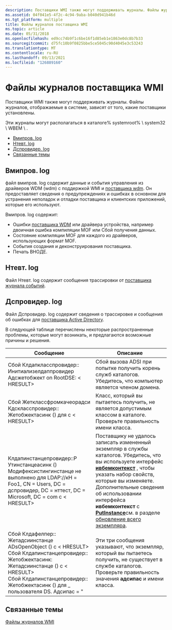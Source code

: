 ```yaml
---
description: Поставщики WMI также могут поддерживать журналы. Файлы журналов, отображаемые в системе, зависят от того, какие поставщики установлены.
ms.assetid: 04f041e5-4f2c-4c94-9aba-b040d941b46d
ms.tgt_platform: multiple
title: Файлы журналов поставщика WMI
ms.topic: article
ms.date: 05/31/2018
ms.openlocfilehash: ed9cc74b9f1c6be16f1d85eb1e1863e0dc8b7b33
ms.sourcegitcommit: d75fc10b9f0825bbe5ce5045c90d4045e3c53243
ms.translationtype: MT
ms.contentlocale: ru-RU
ms.lasthandoff: 09/13/2021
ms.locfileid: "126889160"
---
```

# <a name="wmi-provider-log-files"></a>Файлы журналов поставщика WMI

Поставщики WMI также могут поддерживать журналы. Файлы журналов, отображаемые в системе, зависят от того, какие поставщики установлены.

Эти журналы могут располагаться в каталоге% systemroot% \\ system32 \\ WBEM \\ .

-   [Вмипров. log](#wmiprovlog)
-   [Нтевт. log](#ntevtlog)
-   [Дспровидер. log](#dsproviderlog)
-   [Связанные темы](#related-topics)

## <a name="wmiprovlog"></a>Вмипров. log

файл вмипров. log содержит данные и события управления из драйверов WDM (wdm) с поддержкой WMI и [поставщика wdm](/windows/desktop/WmiCoreProv/wdm-provider). Он предоставляет сведения о предупреждениях и ошибках в основном для устранения неполадок и отладки поставщика и клиентских приложений, которые его используют.

Вмипров. log содержит:

-   Ошибки [поставщика WDM](/windows/desktop/WmiCoreProv/wdm-provider) или драйвера устройства, например двоичная ошибка компиляции MOF или Сбой получения данных.
-   Состояние компиляции MOF для каждого из драйверов, использующих формат MOF.
-   События создания и деконструирования поставщика.
-   Печать ВНОДЕ.

## <a name="ntevtlog"></a>Нтевт. log

Файл Нтевт. log содержит сообщения трассировки от [поставщика журнала событий](/previous-versions/windows/desktop/eventlogprov/event-log-provider).

## <a name="dsproviderlog"></a>Дспровидер. log

Файл Дспровидер. log содержит сведения о трассировке и сообщения об ошибках для [поставщика Active Directory](/previous-versions/windows/desktop/dsprov/active-directory-provider).

В следующей таблице перечислены некоторые распространенные проблемы, которые могут возникать, и предлагаются возможные причины и решения.



| Сообщение                                                                                                                                                                                                                                                                                                        | Описание                                                                                                                                                                                                                                                                                                                                                                                                  |
|----------------------------------------------------------------------------------------------------------------------------------------------------------------------------------------------------------------------------------------------------------------------------------------------------------------|--------------------------------------------------------------------------------------------------------------------------------------------------------------------------------------------------------------------------------------------------------------------------------------------------------------------------------------------------------------------------------------------------------------|
| Сбой Клдапкласспровидер:: Инитиализелдаппровидер Адсжетобжект on RootDSE: &lt; HRESULT&gt;                                                                                                                                                                                                                    | Сбой вызова ADSI при попытке получить корень служб каталогов. Убедитесь, что компьютер является членом домена.                                                                                                                                                                                                                                                                             |
| Сбой Жетклассфромкачеорадси Кдскласспровидер:: Жетобжектасинк () для <class name> с &lt; HRESULT&gt;                                                                                                                                                                                                  | Класс, который вы пытаетесь получить, не является допустимым классом в каталоге. Проверьте правильность имени класса.                                                                                                                                                                                                                                                                                                |
| Клдапинстанцепровидер::P Утинстанцеасинк () Модифексистингинстанце не выполнено для LDAP://кН = Foo1, CN = Users, DC = дспровидер, DC = нттест, DC = Microsoft, DC = com с &lt; HRESULT&gt;                                                                                                                                       | Поставщику не удалось записать измененный экземпляр в службы каталогов. Убедитесь, что вы используете интерфейс [**ивбемконтекст**](/windows/desktop/api/WbemCli/nn-wbemcli-iwbemcontext) , чтобы указать набор свойств, которые вы изменяете. Дополнительные сведения об использовании интерфейса **ивбемконтекст** с [**PutInstance**](/windows/desktop/api/Provider/nf-provider-provider-putinstance(constcinstance__long))см. в разделе [обновление всего экземпляра](updating-an-entire-instance.md). |
| Сбой Клдафелпер:: Жетадсиинстанце ADsOpenObject () <class name> с &lt; HRESULT&gt;<br/> Сбой Клдапинстанцепровидер:: Жетобжектасинк: Жетадсиинстанце () с &lt; HRESULT&gt;<br/> Сбой Клдапинстанцепровидер:: Жетобжектасинк () для \_ пользователя DS. Адсипас = "<class name><br/> | Эти три сообщения указывают, что экземпляр, который вы пытаетесь получить, не существует в службе каталогов. Проверьте правильность значения **адсипас** и имени класса.                                                                                                                                                                                                                                |



 

## <a name="related-topics"></a>Связанные темы

<dl> <dt>

[Файлы журналов WMI](wmi-log-files.md)
</dt> </dl>

 

